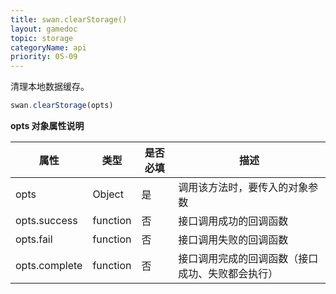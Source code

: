 ```yaml
---
title: swan.clearStorage()
layout: gamedoc
topic: storage
categoryName: api
priority: 05-09
---
```



清理本地数据缓存。

```js
swan.clearStorage(opts)
```

**opts 对象属性说明**

|属性|类型|是否必填|描述|
|-|-|-|-|
|opts|Object|是|调用该方法时，要传入的对象参数|
|opts.success|function|否|接口调用成功的回调函数|
|opts.fail|function|否|接口调用失败的回调函数|
|opts.complete|function|否|接口调用完成的回调函数（接口成功、失败都会执行）|
